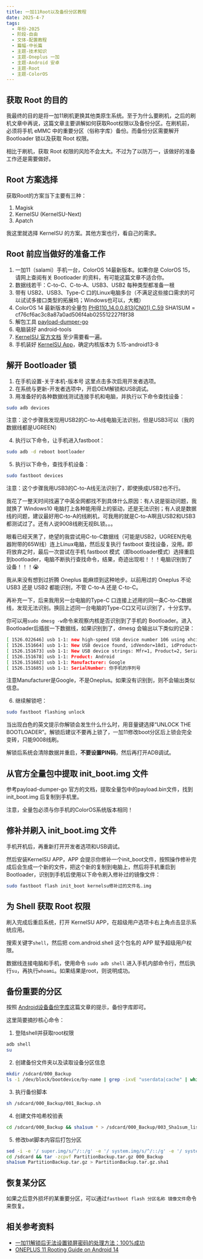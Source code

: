 ```yaml
---
title: 一加11Root以及备份分区教程
date: 2025-4-7
tags:
  - 年份-2025
  - 阶段-自由
  - 文体-配置教程
  - 篇幅-中长篇
  - 主题-技术知识
  - 主题-Oneplus 一加
  - 主题-Android 安卓
  - 主题-Root
  - 主题-ColorOS
---
```


## 获取 Root 的目的

我最终的目的是将一加11刷机更换其他类原生系统。至于为什么要刷机，之后的刷机文章中再说，这篇文章主要讲解如何获取Root权限以及备份分区。在刷机前，必须将手机 eMMC 中的重要分区（俗称字库）备份。而备份分区需要解开 Bootloader 锁以及获取 Root 权限。

相比于刷机，获取 Root 权限的风险不会太大。不过为了以防万一，该做好的准备工作还是需要做好。

## Root 方案选择

获取Root的方案当下主要有三种：

1. Magisk
2. KernelSU (KernelSU-Next)
3. Apatch

我这里就选择 KernelSU 的方案。其他方案也行，看自己的需求。

## Root 前应当做好的准备工作

1. 一加11（salami）手机一台，ColorOS 14最新版本。如果你是 ColorOS 15，请网上查阅有关 Bootloader 的资料，有可能这篇文章不适合你。
2. 数据线若干：C-to-C、C-to-A、USB3、USB2 每种类型都准备一根
3. 带有 USB2、USB3、Type-C 口的Linux电脑多台（不满足这些接口需求的可以试试多接口类型的拓展坞；Windows也可以，大概）
4. ColorOS 14 最新版本的全量包 [PHB110_14.0.0.813(CN01) C.59](<https://yun.daxiaamu.com/OnePlus_Roms/%E4%B8%80%E5%8A%A0OnePlus%2011/ColorOS%20PHB110_14.0.0.813(CN01)%20C.59/>) SHA1SUM = cf76cf6ac3c8a87a0ad506f4ab025512227f8f38
5. 解包工具 [payload-dumper-go](https://github.com/ssut/payload-dumper-go)
6. 电脑装好 android-tools
7. [KernelSU 官方文档](https://kernelsu.org/zh_CN/guide/what-is-kernelsu.html) 至少需要看一遍。
8. 手机装好 [KernelSU App](https://github.com/tiann/KernelSU/releases)，确定内核版本为 5.15-android13-8

## 解开 Bootloader 锁

1. 在手机设置-关于本机-版本号 这里点击多次启用开发者选项。
2. 在系统与更新-开发者选项中，开启OEM解锁和USB调试。
3. 用准备好的各种数据线测试连接手机和电脑，并执行以下命令查找设备：

```bash
sudo adb devices
```

注意：这个步骤我发现用USB2的C-to-A线电脑无法识别，但是USB3可以（我的数据线都是UGREEN）

4. 执行以下命令，让手机进入fastboot：

```bash
sudo adb -d reboot bootloader
```

5. 执行以下命令，查找手机设备：

```bash
sudo fastboot devices
```

注意：这个步骤我用USB3的C-to-A线无法识别了，即使换成USB2也不行。

我花了一整天时间找遍了中英全网都找不到具体什么原因：有人说是驱动问题，我就换了 Windows10 电脑打上各种能用得上的驱动，还是无法识别；有人说是数据线的问题，建议最好用C-to-A的线刷机，可我用的就是C-to-A啊且USB2和USB3都测试过了。还有人说9008线刷无视BL锁。。。

眼看已经天黑了，绝望的我尝试用C-to-C数据线（可能是USB2，UGREEN充电器附带的65W线）连上Linux电脑，然后反复执行 fastboot 查找设备，没用。即将放弃之时，最后一次尝试在手机 fastboot 模式（即bootloader模式）选择重启到bootloader，电脑不断执行查找命令，结果，奇迹出现啦！！！电脑识别到了设备！！！😭

我从来没有想到过折腾 Oneplus 能麻烦到这种地步。以前用过的 Oneplus 不论 USB3 还是 USB2 都能识别，不管 C-to-A 还是 C-to-C。

再补充一下，后来我用另一台电脑的Type-C 口连接上述用的同一条C-to-C数据线，发现无法识别。换回上述同一台电脑的Type-C口又可以识别了，十分玄学。

你可以用`sudo dmesg -w`命令来观察内核是否识别到了手机的 Bootloader。进入Bootloader后插拔一下数据线，如果识别到了，dmesg 会输出以下类似的记录：

```bash
[ 1526.022646] usb 1-1: new high-speed USB device number 106 using xhci_hcd
[ 1526.151664] usb 1-1: New USB device found, idVendor=18d1, idProduct=d00d, bcdDevice= 1.00
[ 1526.151673] usb 1-1: New USB device strings: Mfr=1, Product=2, SerialNumber=3
[ 1526.151678] usb 1-1: Product: Android
[ 1526.151682] usb 1-1: Manufacturer: Google
[ 1526.151685] usb 1-1: SerialNumber: 你手机的序列号
```

注意Manufacturer是Google，不是Oneplus。如果没有识别到，则不会输出类似信息。

6. 继续解锁吧：

```bash
sudo fastboot flashing unlock
```

当出现白色的英文提示你解锁会发生什么什么时，用音量键选择“UNLOCK THE BOOTLOADER”。解锁后建议不要再上锁了，一加11修改boot分区后上锁会完全变砖，只能9008线刷。

解锁后系统会清除数据并重启，**不要设置PIN码**，然后再打开ADB调试。

## 从官方全量包中提取 init_boot.img 文件

参考payload-dumper-go 官方的文档，提取全量包中的payload.bin文件，找到 init_boot.img 后复制到手机里。

注意，全量包必须与你手机的ColorOS系统版本相同！

## 修补并刷入 init_boot.img 文件

手机开机后，再重新打开开发者选项和USB调试。

然后安装KernelSU APP，APP 会提示你修补一个init_boot文件，按照操作修补完成后会生成一个新的文件，把这个新的复制到电脑上，然后将手机重启到Bootloader，识别到手机后使用以下命令刷入修补过的镜像文件：

```bash
sudo fastboot flash init_boot kernelsu修补过的文件名.img
```

## 为 Shell 获取 Root 权限

刷入完成后重启系统，打开 KernelSU APP，在超级用户选项卡右上角点击显示系统应用。

搜索关键字`shell`，然后把 com.android.shell 这个包名的 APP 赋予超级用户权限。

数据线连接电脑和手机，使用命令 `sudo adb shell` 进入手机内部命令行，然后执行`su`，再执行`whoami`。如果结果是root，则说明成功。

## 备份重要的分区

按照 [Android设备备份字库](https://mrwei95.github.io/2024/08/16/Backup-Flash-Memory/)这篇文章的提示，备份字库即可。

这里简要摘抄核心命令：

1. 登陆shell并获取root权限

```bash
adb shell
su
```

2. 创建备份文件夹以及读取设备分区信息

```bash
mkdir /sdcard/000_Backup
ls -1 /dev/block/bootdevice/by-name | grep -ixvE "userdata|cache" | while IFS= read -r name; do echo "dd if=/dev/block/bootdevice/by-name/$name of=/sdcard/000_Backup/$name.img" >> /sdcard/000_Backup/001_Backup.sh; echo "fastboot flash $name $name.img" >> /sdcard/000_Backup/002_Restore.bat; done
```

3. 执行备份脚本

```bash
sh /sdcard/000_Backup/001_Backup.sh
```

4. 创建文件哈希校验表

```bash
cd /sdcard/000_Backup && sha1sum * > /sdcard/000_Backup/003_Sha1sum_list.txt
```

5. 修改bat脚本内容后打包分区

```bash
sed -i -e '/ super.img/s/^/::/g' -e '/ system.img/s/^/::/g' -e '/ system_a.img/s/^/::/g' -e '/ system_b.img/s/^/::/g' -e '/ vendor.img/s/^/::/g' -e '/ vendor_a.img/s/^/::/g' -e '/ vendor_b.img/s/^/::/g' -e '/ mmcblk0.img/s/^/::/g' -e '/ sda.img/s/^/::/g' -e '/ sdb.img/s/^/::/g' -e '/ sdc.img/s/^/::/g' -e '/ sdd.img/s/^/::/g' -e '/ sde.img/s/^/::/g' -e '/ sdf.img/s/^/::/g' -e '/ sdg.img/s/^/::/g' /sdcard/000_Backup/002_Restore.bat
cd /sdcard && tar -zcpvf PartitionBackup.tar.gz 000_Backup
sha1sum PartitionBackup.tar.gz > PartitionBackup.tar.gz.sha1
```

## 恢复某分区

如果之后意外损坏的某重要分区，可以通过`fastboot flash 分区名称 镜像文件`命令来恢复。

## 相关参考资料

- [一加11解锁后无法设置锁屏密码的处理方法：100%成功](https://www.daxiaamu.com/7601/)
- [ONEPLUS 11 Rooting Guide on Android 14](https://xdaforums.com/t/oneplus-11-rooting-guide-on-android-14.4632983/)
